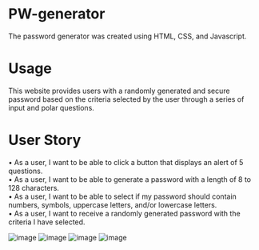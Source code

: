 # PW-generator  
The password generator was created using HTML, CSS, and Javascript.  

# Usage  
This website provides users with a randomly generated and secure password based on the criteria selected by the user through a series of input and polar questions.  

# User Story  
•  As a user, I want to be able to click a button that displays an alert of 5 questions.  
• As a user, I want to be able to generate a password with a length of 8 to 128 characters.  
• As a user, I want to be able to select if my password should contain numbers, symbols, uppercase letters, and/or lowercase letters.  
• As a user, I want to receive a randomly generated password with the criteria I have selected.  

![image](https://user-images.githubusercontent.com/111620893/211861984-690e3d99-6423-432d-86d0-96fa5f1a75e7.png)
![image](https://user-images.githubusercontent.com/111620893/211862148-3558602c-2b20-488d-850e-743ec772b9be.png)
![image](https://user-images.githubusercontent.com/111620893/211862251-b7547a89-8273-4191-a544-45c83aaab7be.png)
![image](https://user-images.githubusercontent.com/111620893/211862364-a0216955-6171-49d6-bb82-d455d198cf2c.png)

